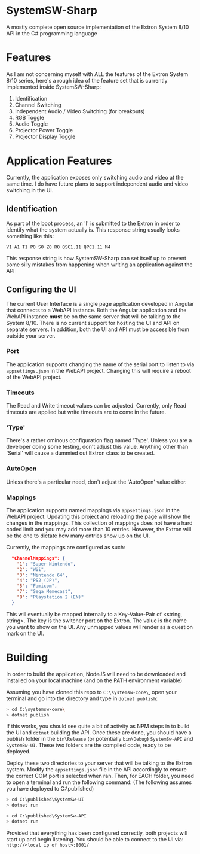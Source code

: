 # SystemSW-Sharp
A mostly complete open source implementation of the Extron System 8/10 API in the C# programming language


# Features
As I am not concerning myself with ALL the features of the Extron System 8/10 series, here's a rough idea of the feature set that is currently implemented inside SystemSW-Sharp:
1. Identification
1. Channel Switching
1. Independent Audio / Video Switching (for breakouts)
1. RGB Toggle
1. Audio Toggle
1. Projector Power Toggle
1. Projector Display Toggle

# Application Features
Currently, the application exposes only switching audio and video at the same time.
I do have future plans to support independent audio and video switching in the UI.

## Identification
As part of the boot process, an 'I' is submitted to the Extron in order to identify what the system actually is. This response string usually looks something like this:

```
V1 A1 T1 P0 S0 Z0 R0 QSC1.11 QPC1.11 M4
```

This response string is how SystemSW-Sharp can set itself up to prevent some silly mistakes from happening when writing an application against the API

## Configuring the UI
The current User Interface is a single page application developed in Angular that connects to a WebAPI instance.
Both the Angular application and the WebAPI instance **must** be on the same server that will be talking to the System 8/10. There is no current support for hosting the UI and API on separate servers.
In addition, both the UI and API must be accessible from outside your server.

### Port
The application supports changing the name of the serial port to listen to via `appsettings.json` in the WebAPI project. Changing this will require a reboot of the WebAPI project.

### Timeouts
The Read and Write timeout values can be adjusted. Currently, only Read timeouts are applied but write timeouts are to come in the future.

### 'Type'
There's a rather ominous configuration flag named 'Type'. Unless you are a developer doing some testing, don't adjust this value.
Anything other than 'Serial' will cause a dummied out Extron class to be created.

### AutoOpen
Unless there's a particular need, don't adjust the 'AutoOpen' value either.

### Mappings
The application supports named mappings via `appsettings.json` in the WebAPI project. Updating this project and reloading the page will show the changes in the mappings.
This collection of mappings does not have a hard coded limit and you may add more than 10 entries. However, the Extron will be the one to dictate how many entries show up on the UI.

Currently, the mappings are configured as such:
```json
  "ChannelMappings": {
    "1": "Super Nintendo",
    "2": "Wii",
    "3": "Nintendo 64",
    "4": "PS2 (JP)",
    "5": "Famicom",
    "7": "Sega Memecast",
    "8": "Playstation 2 (EN)"
  }
```

This will eventually be mapped internally to a Key-Value-Pair of <string, string>. The key is the switcher port on the Extron. The value is the name you want to show on the UI. Any unmapped values will render as a question mark on the UI.

# Building
In order to build the application, NodeJS will need to be downloaded and installed on your local machine (and on the PATH environment variable)

Assuming you have cloned this repo to `C:\systemsw-core\`, open your terminal and go into the directory and type in `dotnet publish`:

```bash
> cd C:\systemsw-core\
> dotnet publish
```

If this works, you should see quite a bit of activity as NPM steps in to build the UI and `dotnet` building the API. Once these are done, you should have a publish folder in the `bin\Release` (or potentially `bin\Debug`) `SystemSw-API` and `SystemSw-UI`.
These two folders are the compiled code, ready to be deployed.

Deploy these two directories to your server that will be talking to the Extron system. Modify the `appsettings.json` file in the API accordingly to ensure the correct COM port is selected when ran. Then, for EACH folder, you need to open a terminal and run the following command:
(The following assumes you have deployed to C:\published)

```bash
> cd C:\published\SystemSw-UI
> dotnet run
```

```bash
> cd C:\published\SystemSw-API
> dotnet run
```

Provided that everything has been configured correctly, both projects will start up and begin listening. You should be able to connect to the UI via:
`http://<local ip of host>:8001/`

